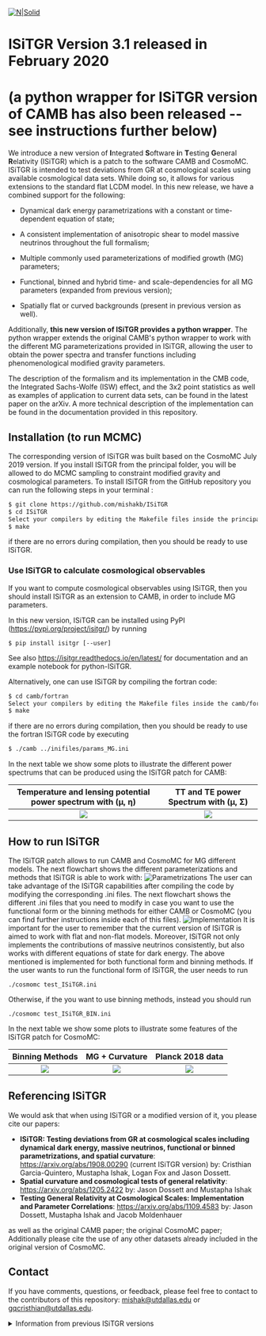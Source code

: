 [![N|Solid](https://www.utdallas.edu/~jdossett/images/banner_bkgd_isitgr3.jpg)](https://www.utdallas.edu/~jdossett/images/banner_bkgd_isitgr3.jpg)

# ISiTGR Version 3.1 released in February 2020 
# (a python wrapper for ISiTGR version of CAMB has also been released -- see instructions further below)
We introduce a new version of **I**ntegrated **S**oftware **i**n **T**esting **G**eneral **R**elativity (ISiTGR) which is a patch to the software CAMB and CosmoMC. ISiTGR is intended to test deviations from GR at cosmological scales using available cosmological data sets. While doing so, it allows for various extensions to the standard flat LCDM model. In this new release, we have a combined support for the following:  

* Dynamical dark energy parametrizations with a constant or time-dependent equation of state; 

* A consistent implementation of anisotropic shear to model massive neutrinos throughout the full formalism;

* Multiple commonly used parameterizations of modified growth (MG) parameters; 

* Functional, binned and hybrid time- and scale-dependencies for all MG parameters (expanded from previous version); 

* Spatially flat or curved backgrounds (present in previous version as well). 

Additionally, **this new version of ISiTGR provides a python wrapper**. The python wrapper extends the original CAMB's python wrapper to work with the different MG parameterizations provided in ISiTGR, allowing the user to obtain the power spectra and transfer functions including phenomenological modified gravity parameters.

The description of the formalism and its implementation in the CMB code, the Integrated Sachs-Wolfe (ISW) effect, and the 3x2 point statistics as well as examples of application to current data sets, can be found in the latest paper on the arXiv. A more technical description of the implementation can be found in the documentation provided in this repository. 

## Installation (to run MCMC)
The corresponding version of ISiTGR was built based on the CosmoMC July 2019 version. If you install ISiTGR from the principal folder, you will be allowed to do MCMC sampling to constraint modified gravity and cosmological parameters. To install ISiTGR from the GitHub repository you can run the following steps in your terminal :

```sh
$ git clone https://github.com/mishakb/ISiTGR
$ cd ISiTGR
Select your compilers by editing the Makefile files inside the principal folder, camb/fortran folder  and source folder.
$ make
```
if there are no errors during compilation, then you should be ready to use ISiTGR.

### Use ISiTGR to calculate cosmological observables
If you want to compute cosmological observables using ISiTGR, then you should install ISiTGR as an extension to CAMB, in order to include MG parameters. 

In this new version, ISiTGR can be installed using PyPI (https://pypi.org/project/isitgr/) by running
```
$ pip install isitgr [--user]
```
See also https://isitgr.readthedocs.io/en/latest/ for documentation and an example notebook for python-ISiTGR. 

Alternatively, one can use ISiTGR by compiling the fortran code:

```sh
$ cd camb/fortran
Select your compilers by editing the Makefile files inside the camb/fortran folder.
$ make
```
if there are no errors during compilation, then you should be ready to use the fortran ISiTGR code by executing 
```sh
$ ./camb ../inifiles/params_MG.ini
```

In the next table we show some plots to illustrate the different power spectrums that can be produced using the ISiTGR patch for CAMB:

Temperature and lensing potential power spectrum with (μ, η) | TT and TE power Spectrum with (μ, Σ)
:------------------------:|:---------------------:
![](https://imagizer.imageshack.com/img922/2492/OSyYNQ.png)   |![](https://imagizer.imageshack.com/img924/6177/MJeYME.png)  |


## How to run ISiTGR
The ISiTGR patch allows to run CAMB and CosmoMC for MG different models. The next flowchart shows the different parameterizations and methods that ISiTGR is able to work with:
![Parametrizations](https://imagizer.imageshack.com/img922/5735/VwisJk.png)
The user can take advantage of the ISiTGR capabilities after compiling the code by modifying the corresponding .ini files. The next flowchart shows the different .ini files that you need to modify in case you want to use the functional form or the binning methods for either CAMB or CosmoMC (you can find further instructions inside each of this files). 
![Implementation](https://imagizer.imageshack.com/img921/710/TDBMMJ.png)
It is important for the user to remember that the current version of ISiTGR is aimed to work with flat and non-flat models. Moreover, ISiTGR not only implements the contributions of massive neutrinos consistently, but also works with different equations of state for dark energy. The above mentioned is implemented for both functional form and binning methods. If the user wants to run the functional form of ISiTGR, the user needs to run 
```
./cosmomc test_ISiTGR.ini
```
Otherwise, if the you want to use binning methods, instead you should run 
```
./cosmomc test_ISiTGR_BIN.ini
``` 

In the next table we show some plots to illustrate some features of the ISiTGR patch for CosmoMC:

Binning Methods |  MG + Curvature  |  Planck 2018 data 
:-------------------------:|:------------------------:|:---------------------:
![](https://imagizer.imageshack.com/img921/4875/UF2JJq.png)  |  ![](https://imagizer.imageshack.com/img922/3460/BnmcTM.png)  |![](https://imagizer.imageshack.com/img922/4962/o1LWlk.png)  |


## Referencing ISiTGR

We would ask that when using ISiTGR or a modified version of it, you please cite our papers: 
* **ISiTGR: Testing deviations from GR at cosmological scales including dynamical dark energy, massive neutrinos, functional or binned parametrizations, and spatial curvature**: https://arxiv.org/abs/1908.00290  (current ISiTGR version)
by: Cristhian Garcia-Quintero, Mustapha Ishak, Logan Fox and Jason Dossett.
* **Spatial curvature and cosmological tests of general relativity**: https://arxiv.org/abs/1205.2422
by: Jason Dossett and Mustapha Ishak 
* **Testing General Relativity at Cosmological Scales: Implementation and Parameter Correlations**: https://arxiv.org/abs/1109.4583
by: Jason Dossett, Mustapha Ishak and Jacob Moldenhauer
 
as well as the original CAMB paper; the original CosmoMC paper; Additionally please cite the use of any other datasets already included in the original version of CosmoMC.
## Contact

If you have comments, questions, or feedback, please feel free to contact to the contributors of this repository: mishak@utdallas.edu or gqcristhian@utdallas.edu.

<details>
  <summary>Information from previous ISiTGR versions</summary>

-------------------------------------------------------------
# ISiTGR Version 3.01 released in September 2019
We introduce a new version of **I**ntegrated **S**oftware **i**n **T**esting **G**eneral **R**elativity (ISiTGR) which is a patch to the software CAMB and CosmoMC. ISiTGR is intended to test deviations from GR at cosmological scales using available cosmological data sets. While doing so, it allows for various extensions to the standard flat LCDM model. In this new release, we have a combined support for the following:  

* Dynamical dark energy parametrizations with a constant or time-dependent equation of state; 

* A consistent implementation of anisotropic shear to model massive neutrinos throughout the full formalism;

* Multiple commonly used parameterizations of modified growth (MG) parameters; 

* Functional, binned and hybrid time- and scale-dependencies for all MG parameters (expanded from previous version); 

* Spatially flat or curved backgrounds (present in previous version as well). 

The description of the formalism and its implementation in the CMB code, the Integrated Sachs-Wolfe (ISW) effect, and the 3x2 point statistics as well as examples of application to current data sets, can be found in the latest paper on the arXiv. A more technical description of the implementation can be found in the documentation provided in this repository. 

## Installation
The corresponding version of ISiTGR was built based on the CosmoMC July 2018 version. To install the GitHub version of ISiTGR you can run the following steps in your terminal :

```sh
$ git clone https://github.com/mishakb/ISiTGR
$ cd ISiTGR
Select your compilers by editing the Makefile files inside the principal folder, camb folder and source folder.
$ make
$ make isitgr
```
if there are no errors during compilation, then you should be ready to use ISiTGR.

## How to run ISiTGR
The ISiTGR patch allows to run CAMB and CosmoMC for MG different models. The next flowchart shows the different parameterizations and methods that ISiTGR is able to work with:
![Parametrizations](https://drive.google.com/uc?export=view&id=1tgbA9weuGTCAc5qjdnCWkkCgvNu5JVCx)
The user can take advantage of the ISiTGR capabilities after compiling the code by modifying the corresponding .ini files. The next flowchart shows the different .ini files that you need to modify in case you want to use the functional form or the binning methods for either CAMB or CosmoMC (you can find further instructions inside each of this files). 
![Implementation](https://drive.google.com/uc?export=view&id=108szPz_VvQQI9anga74-jcSSUgwmavx1)
It is important for the user to remember that the current version of ISiTGR is aimed to work with flat and non-flat models. Moreover, ISiTGR not only implements the contributions of massive neutrinos consistently, but also works with different equations of state for dark energy. The above mentioned is implemented for both functional form and binning methods. If the user wants to run the functional form of ISiTGR, the user needs to run `./cosmo test_ISiTGR.ini`. Otherwise, if the user wants to use the binning methods, then one should run `./cosmo test_ISiTGR_BIN`. 

In the next table we show some plots to illustrate some features of the ISiTGR patch for CosmoMC:

Binning Methods |  MG + Curvature  |  MG + dark energy + neutrinos 
:-------------------------:|:------------------------:|:---------------------:
![](https://drive.google.com/uc?export=view&id=1deSsgLoSpMYaA6l5Z9-7PTggY1yDgz_O)  |  ![](https://drive.google.com/uc?export=view&id=10BKqA6dDem9rDB1-VnwR1Gcwi0Bu688Y)  |![](https://drive.google.com/uc?export=view&id=1vQxtX3uX73LyL0TgWchsy1uo2FmOkRBY)  |

In the next table we show some plots to illustrate the different power spectrums that can be produced using the ISiTGR patch for CAMB:

Angular power Spectrum for (μ, η) | Angular power Spectrum for (μ, η) allowing scale dependence
:------------------------:|:---------------------:
![](https://drive.google.com/uc?export=view&id=1lB5BRwO5uuTH9EvZvH_C1uUmdrkDdcXw)   |![](https://drive.google.com/uc?export=view&id=1RpZPqidQzZgYK7UWDzLmH_2MlvW0O9ZS)  |


# ISiTGR Version 3.00 released in July 2019
ISiTGR version used in https://arxiv.org/abs/1908.00290 to reproduce Planck 2015 results. The ISiTGR version 3.01 includes minor updates to work with the Planck 2018 data.


# ISiTGR Version 2.01 (previous version information below)

Integrated Software in Testing General Relativity

Version 2.01

Developed by Jason Dossett, Mustapha Ishak, and Jacob Moldenhauer.

What is ISiTGR?

ISiTGR is an integrated set of modified modules for the software package CosmoMC for use in testing whether observational data is consistent with general relativity on cosmological scales. This latest version of the code has been updated to allow for the consideration of non-flat universes. It incorporates modifications to the codes: CAMB, CosmoMC, and the ISW-galaxy cross correlation likelihood code of Ho et al. Also included is our independently developed generalized weak lensing likelihood module with data sets for the CFHTLenS weak lensing tomography of Heymans et al and CFHTLens 2D weak lensing measurements from Kilbinger et al.

A detailed explanation of the modifications made to these codes allowing one to test general relativity are described in our papers: arXiv:1109.4583, arXiv:1205.2422, and arXiv:1501.03119.

How to get ISiTGR

The two versions of ISiTGR have been consolidated into a single package. The three methods of evolving the parameters used to test general relativity, as described in our paper arXiv:1109.4583, are all contained within the code below. Different evolution methods are chosen by using different .ini files and changing options within those files.

This version of ISiTGR is for the July 2015 version of CosmoMC. The original (flat only) verison of ISiTGR as well as builds for other versions of CosmoMC are available here .

Running ISiTGR. (See further below ReadMe-II)
To run ISiTGR you must first download and install CosmoMC (July 2015 version). You can find download instructions, system requirements, and setup instructions for CosmoMC in the CosmoMC ReadMe. Then, simply copy the contents of the unzipped ISiTGR folder to the CosmoMC folder, edit the Makefile for your compilers, compile using "make isitgr", and you are ready to go. To use the functional evolution of the modified gravity parameters, run the code with an ini file based on test_ISiTGR.ini. To use one of the binning methods run using an ini file based on test_ISiTGR_BIN.ini (Please Note: some changes to these ini files may be may be neccessary in order to run with the Planck 2013 likelihoods). Detailed explanations of the specific options available in ISiTGR are availalble in the ISiTGR ReadMe.

Referencing ISiTGR.
We would ask that when using ISiTGR or a modified version of it, you cite: our papers (arXiv:1109.4583 and arXiv:1205.2422), this website; the original CAMB paper; the original CosmoMC paper; and the papers on original ISW-galaxy cross correlation likelihood by Ho et al and Hirata et al. When using any of the CFHTLenS weak lensing data sets, please cite our paper, the corresponding CFHTLens dataset paper (Heymans et al. or Kilbinger et al.), and follow the CFHTLenS publication guidlines given here.  Additionally, please cite the use of any other datasets already included in the original version of CosmoMC.

Version History
2.01 (Released 07/23/15, this version) Updated to July 2015 version of CosmoMC.
2.0 (Released 05/07/15), Major release upgrade: Consolidated the two versions of the code into a single package, major updates to the likelihood modules for compatibility with the Feb. 2015 version of CosmoMC.
1.2 (Released 01/25/15): Updates for Dec. 2013 version of CosmoMC, new CFHTLenS likelihood module.
1.1.1 (Released 05/29/13): Includes bug fixes (Special thanks to Ana Caramete and Lucia Popa).
1.1: Updated code to allow for non-flat universes when varying the MG parameters.
1.02.1 (Released 04/27/12): Fixed bug in CMB_Cls_simple.f90.
1.02: Updated to January 2012 version of CosmoMC.
1.01.1 (Released 04/27/12): Fixed bug in CMB_Cls_simple.f90.
1.01: Updated to October 2011 version of CosmoMC. BAO module now comes included in CosmoMC (Thanks to Antony Lewis).
1.0: Initial release, for August 2011 version of CosmoMC.
Contact
If you have any question or comments about ISiTGR or would like to be updated about with future changes to the code, please feel free to email Mustapha Ishak at: mishak@utdallas.edu and Jason Dossett at: mishak@utdallas.edu.

Readme-II : further info

Introduction

ISiTGR is an integrated set of modified modules for the software package CosmoMC for use in testing whether observational data is consistent with general relativity on cosmological scales. This latest version of the code has been updated to allow for the consideration of non-flat universes. It incorporates modifications to the codes: CAMB, CosmoMC, and the ISW-galaxy cross correlation likelihood code of Ho et al. Also included is our independently developed generalized weak lensing likelihood module with data sets for the CFHTLenS weak lensing tomography of Heymans et al and CFHTLens 2D weak lensing measurements from Kilbinger et al.

To use ISiTGR you must first download and install CosmoMC (July 2015 version). You can find download instructions, system requirements, and setup instructions for CosmoMC in the CosmoMC ReadMe. Then, simply copy the contents of the unzipped ISiTGR folder to the CosmoMC folder, edit the Makefile for your compilers. Compile using the command make isitgr, and you are ready to go.

Basic usage of ISiTGR is the same as CosmoMC. See below for extra options in the .ini files.

Differences between ISiTGR and CosmoMC
Other than the changes to the code to incorporate the parameters used to test general relativy as described in our papers: arXiv:1109.4583 and arXiv:1205.2422, the following additional changes have been made

ini files
There are two input ini files provided with ISiTGR. test_ISiTGR.ini allows you to run the code with the MG parameters evolved using our the functional form evolution. test_ISiTGR_BIN.ini allows you to run the code with the MG parameters evolved using one of the binning methods. The following options are available in boths of these ini files.
To run the ISW-galaxy cross correlation likelihood code, uncomment the line DEFAULT(batch2/ISWHo.ini) in the test_*.ini file that you are using.

To use the CFHTLenS weak lensing tomography data set simply make sure the line DEFAULT(batch2/CFHTLens.ini) is uncommented in test.ini. This file enables use of the full CFHTLenS data sample as described in Heymans et al. If you would like to use one of the other galaxy samples instead you can change that line to:
"Early Type," Red sample - DEFAULT(batch2/CFHTLens_red.ini)
"Late Type," Blue sample - DEFAULT(batch2/CFHTLens_blu.ini)
"Optomized Early Type" sample - DEFAULT(batch2/CFHTLens_rfbb.ini)
These files each contain various settings to enable the different data sets as well as the default parameter ranges for the CFHTLenS intrinsic alignment (IA) nuissance parameter, ACFHTLenS, which allows this parameter to vary from -10 to 10. If you would like to fix this parameter to 0 and thus ignore the (IA) signal you can add the following line at the end of test.ini:
param[CFHTLensA] = 0

To use the CFHTLens 2D weak lensing data set from Kilbinger et al, simply add the line DEFAULT(batch2/CFHTLens_2D.ini) to your test_*.ini.
Additional parameters and options for testing general relativity: Functional Evolution
The file batch2/common_ISiTGR.ini contains lines the line: parameterization = ISiTGR which tells CosmoMC that we want to use the functional evolution of the MG parameters.

The following options have been included in batch1/params_ISiTGR_defaults.ini

The option: Use_R_Function = lets you decide which parameters for testing GR you want to evolve using the funcitonal form shown in our paper. Setting this option to T evolves the parameters Q and R, while setting this option to F evolves Q and Σ (previously called D).
For varying the parameters used to test GR we add the following parameter lines, please refer to our paper for a detailed explanation of each of these parameters.
param[Q0] = 1 0 10 0.05 0.05

param[Qinf] 1

param[Sigma0] = 1 0 10 0.05 0.05

param[Sigmainf] = 1

param[kc] = 0.01

param[s] = 0 0 3 -1 1

The option: Scale_Dependent = lets you decide whether the evolution of the parmaters is scale dependent. Setting this option to T enforces scale dependence, and the parameters ending in inf above should be varied or changed to whatever value you want the parameters to take on small scales.

Additional parameters and options for testing general relativity: Binning Methods
The file batch2/common_ISiTGR_BIN.ini contains lines the line: parameterization = ISiTGR_BIN which tells CosmoMC that we want to use the binning methods to evolve the MG parameters.

The following options have been included in batch2/params_ISiTGR_BIN_defaults.ini

For varying the parameters used to test GR we add the following parameter lines, please refer to our paper for a detailed explanation of each of these parameters.
param[Q1] = 1 0 10 0.05 0.05

param[Q2] = 1 0 10 0.05 0.05

param[Q3] = 1 0 10 0.05 0.05

param[Q4] = 1 0 10 0.05 0.05

param[Sigma1] = 1 0 10 0.05 0.05

param[Sigma2] = 1 0 10 0.05 0.05

param[Sigma3] = 1 0 10 0.05 0.05

param[Sigma4] = 1 0 10 0.05 0.05

param[kc] = 0.01

The option: z_grid_spacing = defines the size of your bins in redshift bins.
The option: Do_Exponential_Binning = lets you choose how you want to transition between scale bins. Setting this option to T sets transitions between scale bins to behave as an exponential function with a decay constant kc (This is the hybrid method described in our paper). Setting this option to F sets transitions between scale bins to behave as a hyberbolic tangent functions (near step functions) with the bins divided at k = kc.

ISW-galaxy cross correlation likelihood code
To implement the ISW-galaxy cross correlations likelihood code of Ho et al, the following files have been added to source/: lrg_2dCl.f90 and iswdata.f90 . The files jl.f90 and lrg_pk.f90 have been removed in this latest version of the code.
The folder bdndz_code which contains c-codes called by the routine Iswlnlike in iswdata.f90 has been added to the root directory. These c-codes are compiled by running the make isitgr command from the top level cosmomc directory.
When Iswlnlike calls the c-program dndz.x it passes input files and output file names to the program. By default, these files are saved in the IO directory within the bdndz_code directory, however you can enable writing of these files to a different directory by setting the environmental variable TMPDIR.

Generalized Weak Lensing Likelihood module and Codes
ISiTGR includes a generalized weak lensing likelihood module, source/WeakLen_Common.f90. This module defines the derived type TCosmologyWLLikelihood and various associated procedures. From this derived type, one can define specific routines for various weak lensing likelihoods. The specific routines relating to the CFHTLens data sets are contained in CFHTLens.f90. All of these files are located in the source directory.
These files are loosely based upon the files contained in the original COSMOS weak lensing likelihood code of Lesgourges et al.

Referencing ISiTGR
We would ask that when using ISiTGR or a modified version of it, you cite: our papers (arXiv:1109.4583 and arXiv:1205.2422), this website; the original CAMB paper; the original CosmoMC paper; and the papers on original ISW-galaxy cross correlation likelihood by Ho et al and Hirata et al. When using any of the CFHTLenS weak lensing data sets, please cite our paper, the corresponding CFHTLens dataset paper (Heymans et al. or Kilbinger et al.), and follow the CFHTLenS publication guidlines given here.  Additionally please cite the use of any other datasets already included in the original version of CosmoMC.

</details> 
